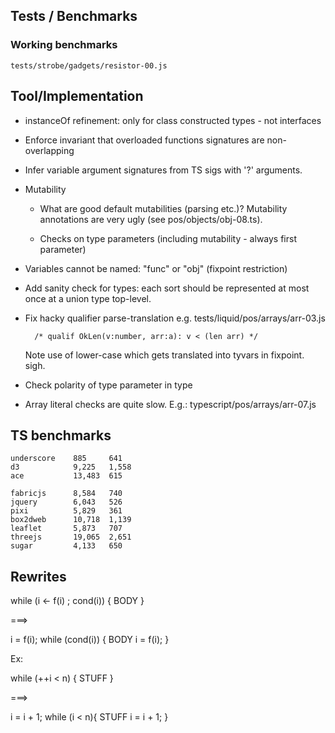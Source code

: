 Tests / Benchmarks
------------------

### Working benchmarks
  
    tests/strobe/gadgets/resistor-00.js


Tool/Implementation
-------------------

  - instanceOf refinement: only for class constructed types - not interfaces 

  - Enforce invariant that overloaded functions signatures are non-overlapping

  - Infer variable argument signatures from TS sigs with '?' arguments.

  - Mutability 

      * What are good default mutabilities (parsing etc.)? Mutability annotations
        are very ugly (see pos/objects/obj-08.ts).

      * Checks on type parameters (including mutability - always first parameter)
  
  - Variables cannot be named: "func" or "obj" (fixpoint restriction)

  - Add sanity check for types: each sort should be represented at most once at
    a union type top-level.

  - Fix hacky qualifier parse-translation e.g. tests/liquid/pos/arrays/arr-03.js
        
          /* qualif OkLen(v:number, arr:a): v < (len arr) */

    Note use of lower-case which gets translated into tyvars in fixpoint. sigh.

  - Check polarity of type parameter in type

  - Array literal checks are quite slow.
      E.g.: typescript/pos/arrays/arr-07.js


TS benchmarks
-------------

    underscore    885     641 
    d3            9,225   1,558 
    ace           13,483  615
	
    fabricjs      8,584   740 
    jquery        6,043   526
    pixi          5,829   361 
    box2dweb      10,718  1,139 
    leaflet       5,873   707 
    threejs       19,065  2,651 
    sugar         4,133   650

Rewrites
--------

while (i <- f(i) ; cond(i)) {
  BODY
}

===>

i = f(i);
while (cond(i)) {
  BODY
  i = f(i);
}

Ex:

while (++i < n) {
  STUFF
}

===>

i = i + 1;
while (i < n){
  STUFF
  i = i + 1;
}
